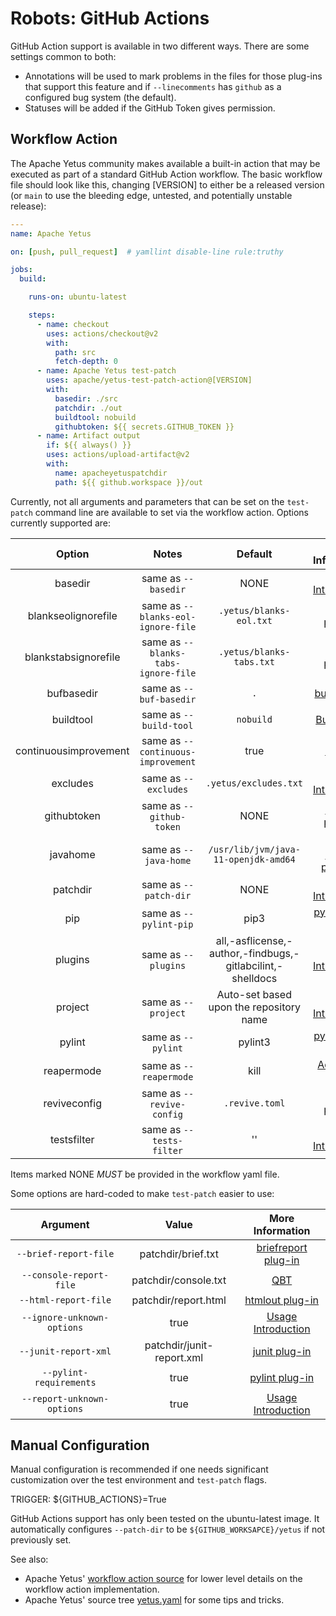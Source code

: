 <!---
  Licensed to the Apache Software Foundation (ASF) under one
  or more contributor license agreements.  See the NOTICE file
  distributed with this work for additional information
  regarding copyright ownership.  The ASF licenses this file
  to you under the Apache License, Version 2.0 (the
  "License"); you may not use this file except in compliance
  with the License.  You may obtain a copy of the License at

    http://www.apache.org/licenses/LICENSE-2.0

  Unless required by applicable law or agreed to in writing,
  software distributed under the License is distributed on an
  "AS IS" BASIS, WITHOUT WARRANTIES OR CONDITIONS OF ANY
  KIND, either express or implied.  See the License for the
  specific language governing permissions and limitations
  under the License.
-->

# Robots: GitHub Actions

GitHub Action support is available in two different ways.  There are some settings common to both:

* Annotations will be used to mark problems in the files for those plug-ins that support this feature and
if `--linecomments` has `github` as a configured bug system (the default).
* Statuses will be added if the GitHub Token gives permission.

## Workflow Action

The Apache Yetus community makes available a built-in action that may be executed as part of a
standard GitHub Action workflow. The basic workflow file should look like this, changing [VERSION] to
either be a released version (or `main` to use the bleeding edge, untested, and potentially unstable release):

```yaml
---
name: Apache Yetus

on: [push, pull_request]  # yamllint disable-line rule:truthy

jobs:
  build:

    runs-on: ubuntu-latest

    steps:
      - name: checkout
        uses: actions/checkout@v2
        with:
          path: src
          fetch-depth: 0
      - name: Apache Yetus test-patch
        uses: apache/yetus-test-patch-action@[VERSION]
        with:
          basedir: ./src
          patchdir: ./out
          buildtool: nobuild
          githubtoken: ${{ secrets.GITHUB_TOKEN }}
      - name: Artifact output
        if: ${{ always() }}
        uses: actions/upload-artifact@v2
        with:
          name: apacheyetuspatchdir
          path: ${{ github.workspace }}/out
```

Currently, not all arguments and parameters that can be set on the `test-patch` command line are available to set via the workflow action.
Options currently supported are:

| Option  |        Notes                 | Default | More Information |
|:-------:|:----------------------------:|:-------:|:----------------:|
| basedir | same as `--basedir`          | NONE    | [Usage Introduction](../../usage-intro) |
| blankseolignorefile | same as `--blanks-eol-ignore-file`          | `.yetus/blanks-eol.txt`  | [blanks plug-in](../../plugins/blanks) |
| blankstabsignorefile | same as `--blanks-tabs-ignore-file`          | `.yetus/blanks-tabs.txt`  | [blanks plug-in](../../plugins/blanks) |
| bufbasedir | same as `--buf-basedir`      | `.`    | [buf plug-in](../../plugins/buf) |
| buildtool | same as `--build-tool`     | `nobuild`  | [Build Tools](../../buildtools) |
| continuousimprovement | same as `--continuous-improvement` | true  | [Robots](..) |
| excludes | same as `--excludes`        | `.yetus/excludes.txt`  | [Usage Introduction](../../usage-intro) |
| githubtoken | same as `--github-token` | NONE  | [GitHub plug-in](../../plugins/github) |
| javahome | same as `--java-home`          | `/usr/lib/jvm/java-11-openjdk-amd64`  | [Java-related plug-ins](../../plugins/javac) |
| patchdir | same as `--patch-dir`       | NONE  |[Usage Introduction](../../usage-intro) |
| pip | same as `--pylint-pip`              | pip3  |  [pylint plug-in](../../plugins/pylint) |
| plugins | same as `--plugins`             | all,-asflicense,-author,-findbugs,-gitlabcilint,-shelldocs  | [Usage Introduction](../../usage-intro) |
| project | same as `--project`             | Auto-set based upon the repository name  | [Usage Introduction](../../usage-intro) |
| pylint | same as `--pylint`               | pylint3  | [pylint plug-in](../../plugins/pylint) |
| reapermode | same as `--reapermode`       | kill  | [Advanced Usage](../../advanced) |
| reviveconfig | same as `--revive-config`  | `.revive.toml`  | [revive plug-in](../../plugins/revive) |
| testsfilter | same as `--tests-filter`  | '' | [Usage Introduction](../../usage-intro) |

Items marked NONE *MUST* be provided in the workflow yaml file.

Some options are hard-coded to make `test-patch` easier to use:

| Argument | Value | More Information |
|:--------:|:------:|:----------------:|
| `--brief-report-file` | patchdir/brief.txt | [briefreport plug-in](../../plugins/briefreport) |
| `--console-report-file` | patchdir/console.txt | [QBT](../../qbt) |
| `--html-report-file` | patchdir/report.html | [htmlout plug-in](../../plugins/htmlout) |
| `--ignore-unknown-options` | true | [Usage Introduction](../../usage-intro) |
| `--junit-report-xml` | patchdir/junit-report.xml | [junit plug-in](../../plugins/junit-bugsystem) |
| `--pylint-requirements` | true | [pylint plug-in](../../plugins/pylint) |
| `--report-unknown-options` | true | [Usage Introduction](../../usage-intro) |

## Manual Configuration

Manual configuration is recommended if one needs significant customization over the test environment and `test-patch` flags.

TRIGGER: ${GITHUB_ACTIONS}=True

GitHub Actions support has only been tested on the ubuntu-latest image. It automatically configures `--patch-dir` to be `${GITHUB_WORKSAPCE}/yetus` if not previously set.

See also:

* Apache Yetus' [workflow action source](https://github.com/apache/yetus-test-patch-action) for lower level details on the workflow action implementation.
* Apache Yetus' source tree [yetus.yaml](https://github.com/apache/yetus/blob/main/.github/workflows/yetus.yml) for some tips and tricks.
